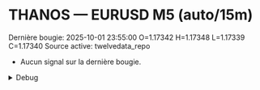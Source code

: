 # THANOS — EURUSD M5 (auto/15m)
Dernière bougie: 2025-10-01 23:55:00  O=1.17342  H=1.17348  L=1.17339  C=1.17340
Source active: twelvedata_repo

- Aucun signal sur la dernière bougie.

<details><summary>Debug</summary>

- TD_API_KEY manquant.

</details>